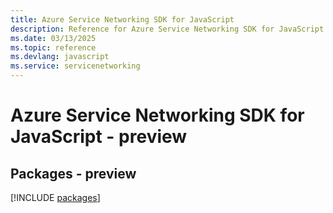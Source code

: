 ```yaml
---
title: Azure Service Networking SDK for JavaScript
description: Reference for Azure Service Networking SDK for JavaScript
ms.date: 03/13/2025
ms.topic: reference
ms.devlang: javascript
ms.service: servicenetworking
---
```

# Azure Service Networking SDK for JavaScript - preview
## Packages - preview
[!INCLUDE [packages](service-networking-index.md)]